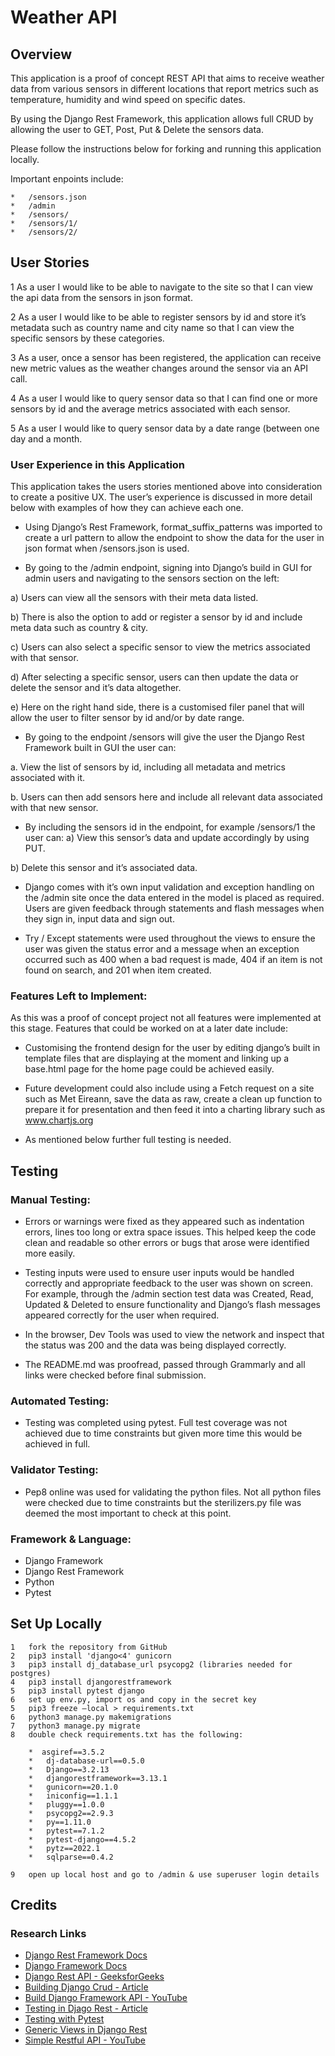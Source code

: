# **Weather API**

## Overview
This application is a proof of concept REST API that aims to receive weather data from various sensors in different locations that report metrics such as temperature, humidity and wind speed on specific dates.

By using the Django Rest Framework, this application allows full CRUD by allowing the user to GET, Post, Put & Delete the sensors data.

Please follow the instructions below for forking and running this application locally.

Important enpoints include:

    *   /sensors.json
    *   /admin
    *   /sensors/
    *   /sensors/1/
    *   /sensors/2/

## User Stories
1   As a user I would like to be able to navigate to the site so that I can view the api data from the sensors in json format.

2   As a user I would like to be able to register sensors by id and store it’s metadata such as country name and city name so that I can view the specific sensors by these categories.

3   As a user, once a sensor has been registered, the application can receive new metric values as the weather changes around the sensor via an API call.

4   As a user I would like to query sensor data so that I can find one or more sensors by id and the average metrics associated with each sensor.

5   As a user I would like to query sensor data by a date range (between one day and a month.


### User Experience in this Application
This application takes the users stories mentioned above into consideration to create a positive UX.  The user’s experience is discussed in more detail below with examples of how they can achieve each one.

*   Using Django’s Rest Framework, format_suffix_patterns was imported to create a url pattern to allow the endpoint to show the data for the user in json format when /sensors.json is used.

*   By going to the /admin endpoint, signing into Django’s build in GUI for admin users and navigating to the sensors section on the left:

a)	Users can view all the sensors with their meta data listed.

b)	There is also the option to add or register a sensor by id and include meta data such as country & city.

c)	Users can also select a specific sensor to view the metrics associated with that sensor.

d)	After selecting a specific sensor, users can then update the data or delete the sensor and it’s data altogether.

e)	Here on the right hand side, there is a customised filer panel that will allow the user to filter sensor by id and/or by date range.

*   By going to the endpoint /sensors will give the user the Django Rest Framework built in GUI the user can:

a.	View the list of sensors by id, including all metadata and metrics associated with it.  

b.	Users can then add sensors here and include all relevant data associated with that new sensor.

*   By including the sensors id in the endpoint, for example /sensors/1 the user can:
a)	View this sensor’s data and update accordingly by using PUT.

b)	Delete this sensor and it’s associated data.

*   Django comes with it’s own input validation and exception handling on the /admin site once the data entered in the model is placed as required.  Users are given feedback through statements and flash messages when they sign in, input data and sign out.

*   Try / Except statements were used throughout the views to ensure the user was given the status error and a message when an exception occurred such as 400 when a bad request is made, 404 if an item is not found on search, and 201 when item created.

### Features Left to Implement:

As this was a proof of concept project not all features were implemented at this stage.  Features that could be worked on at a later date include:

*   Customising the frontend design for the user by editing django’s built in template files that are displaying at the moment and linking up a base.html page for the home page could be achieved easily.

*   Future development could also include using a Fetch request on a site such as Met Eireann, save the data as raw, create a clean up function to prepare it for presentation and then feed it into a charting library such as www.chartjs.org

*   As mentioned below further full testing is needed. 


## Testing
### Manual Testing:

*   Errors or warnings were fixed as they appeared such as indentation errors, lines too long or extra space issues. This helped keep the code clean and readable so other errors or bugs that arose were identified more easily.

*   Testing inputs were used to ensure user inputs would be handled correctly and appropriate feedback to the user was shown on screen.  For example, through the /admin section test data was Created, Read, Updated & Deleted to ensure functionality and Django’s flash messages appeared correctly for the user when required.


*   In the browser, Dev Tools was used to view the network and inspect that the status was 200 and the data was being displayed correctly.

*   The README.md was proofread, passed through Grammarly and all links were checked before final submission.

### Automated Testing:
*   Testing was completed using pytest.  Full test coverage was not achieved due to time constraints but given more time this would be achieved in full.


### Validator Testing:
*   Pep8 online was used for validating the python files. Not all python files were checked due to time constraints but the sterilizers.py file was deemed the most important to check at this point.


### Framework & Language:
*   Django Framework
*   Django Rest Framework
*   Python
*   Pytest


## Set Up Locally

    1   fork the repository from GitHub
    2   pip3 install 'django<4' gunicorn
    3   pip3 install dj_database_url psycopg2 (libraries needed for postgres)
    4   pip3 install djangorestframework
    5   pip3 install pytest django
    6   set up env.py, import os and copy in the secret key
    5   pip3 freeze –local > requirements.txt
    6   python3 manage.py makemigrations
    7   python3 manage.py migrate
    8   double check requirements.txt has the following:

        *  asgiref==3.5.2
        *   dj-database-url==0.5.0
        *   Django==3.2.13
        *   djangorestframework==3.13.1
        *   gunicorn==20.1.0
        *   iniconfig==1.1.1
        *   pluggy==1.0.0
        *   psycopg2==2.9.3
        *   py==1.11.0
        *   pytest==7.1.2
        *   pytest-django==4.5.2
        *   pytz==2022.1
        *   sqlparse==0.4.2

    9   open up local host and go to /admin & use superuser login details


## Credits
### Research Links
*   [Django Rest Framework Docs](https://www.django-rest-framework.org/)
*   [Django Framework Docs](https://docs.djangoproject.com/en/4.0/ref/contrib/admin/)
*   [Django Rest API - GeeksforGeeks](https://www.geeksforgeeks.org/how-to-create-a-basic-api-using-django-rest-framework/)
*   [Building Django Crud - Article](https://www.sankalpjonna.com/learn-django/building-a-django-crud-application-in-minutes)
*   [Build Django Framework API - YouTube](https://www.youtube.com/watch?v=i5JykvxUk_A)
*   [Testing in Djago Rest - Article](https://tamerlan.dev/how-to-test-drf-apis/)
*   [Testing with Pytest](https://djangostars.com/blog/django-pytest-testing/)
*   [Generic Views in Django Rest](https://www.django-rest-framework.org/api-guide/generic-views/)
*   [Simple Restful API - YouTube](https://www.youtube.com/watch?v=BSHRftLtPEg)
